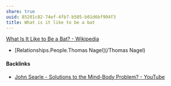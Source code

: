 ```yaml
---
share: true
uuid: 85201c82-74ef-4fb7-b505-b01d6bf994f3
title: What is it like to be a bat
---
```

[What Is It Like to Be a Bat? - Wikipedia](https://en.wikipedia.org/wiki/What_Is_It_Like_to_Be_a_Bat%3F)

* [Relationships.People.Thomas Nagel](/Thomas Nagel)

#### Backlinks

* [John Searle - Solutions to the Mind-Body Problem? - YouTube](/db92339b-8421-42fd-8e03-f230deaa0d95)